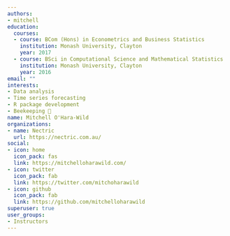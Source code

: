 ```yaml
---
authors:
- mitchell
education:
  courses:
  - course: BCom (Hons) in Econometrics and Business Statistics
    institution: Monash University, Clayton
    year: 2017
  - course: BSci in Computational Science and Mathematical Statistics
    institution: Monash University, Clayton
    year: 2016
email: ""
interests:
- Data analysis
- Time series forecasting
- R package development
- Beekeeping 🐝
name: Mitchell O'Hara‑Wild
organizations:
- name: Nectric
  url: https://nectric.com.au/
social:
- icon: home
  icon_pack: fas
  link: https://mitchelloharawild.com/
- icon: twitter
  icon_pack: fab
  link: https://twitter.com/mitchoharawild
- icon: github
  icon_pack: fab
  link: https://github.com/mitchelloharawild
superuser: true
user_groups:
- Instructors
---
```

